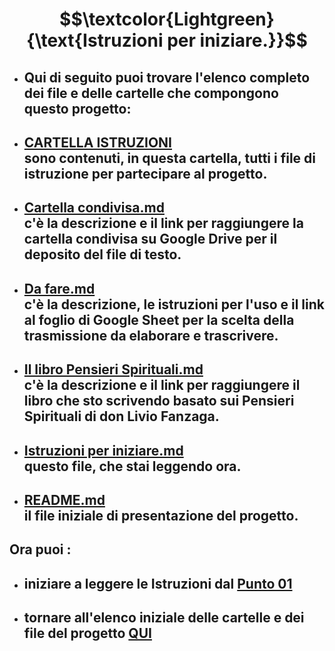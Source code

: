 # $$\textcolor{Lightgreen}{\text{Istruzioni per iniziare.}}$$

- ## Qui di seguito puoi trovare l'elenco completo dei file e delle cartelle che compongono questo progetto: ##
- ## [CARTELLA ISTRUZIONI](https://github.com/EmanueleTinari/Pensieri/tree/main/Istruzioni) <br/> sono contenuti, in questa cartella, tutti i file di istruzione per partecipare al progetto. ##
- ## [Cartella condivisa.md](https://github.com/EmanueleTinari/Pensieri/blob/main/Cartella%20condivisa.md) <br/> c'è la descrizione e il link per raggiungere la cartella condivisa su Google Drive per il deposito del file di testo. ##
- ## [Da fare.md](https://github.com/EmanueleTinari/Pensieri/blob/main/Da%20fare.md) <br/> c'è la descrizione, le istruzioni per l'uso e il link al foglio di Google Sheet per la scelta della trasmissione da elaborare e trascrivere. ##
- ## [Il libro Pensieri Spirituali.md](https://github.com/EmanueleTinari/Pensieri/blob/main/Il%20libro%20Pensieri%20Spirituali.md) <br/> c'è la descrizione e il link per raggiungere il libro che sto scrivendo basato sui Pensieri Spirituali di don Livio Fanzaga. ##
- ## [Istruzioni per iniziare.md](https://github.com/EmanueleTinari/Pensieri/blob/main/Istruzioni%20per%20iniziare.md) <br/> questo file, che stai leggendo ora. ##
- ## [README.md](https://github.com/EmanueleTinari/Pensieri/blob/main/README.md) <br/> il file iniziale di presentazione del progetto. ##

## Ora puoi :
- ## iniziare a leggere le Istruzioni dal [Punto 01](https://github.com/EmanueleTinari/Pensieri/blob/main/Istruzioni/01_TrovaIlVideo.md)
- ## tornare all'elenco iniziale delle cartelle e dei file del progetto [QUI](https://github.com/EmanueleTinari/Pensieri)
